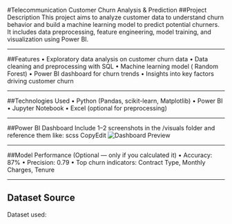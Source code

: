#Telecommunication Customer Churn Analysis & Prediction
##Project Description
This project aims to analyze customer data to understand churn behavior and build a machine learning model to predict potential churners. It includes data preprocessing, feature engineering, model training, and visualization using Power BI.
________________________________________

##Features
•	Exploratory data analysis on customer churn data
•	Data cleaning and preprocessing with SQL
•	Machine learning model ( Random Forest)
•	Power BI dashboard for churn trends
•	Insights into key factors driving customer churn
________________________________________
##Technologies Used
•	Python (Pandas, scikit-learn, Matplotlib)
•	Power BI
•	Jupyter Notebook
•	Excel (optional for preprocessing)
________________________________________
##Power BI Dashboard
Include 1–2 screenshots in the /visuals folder and reference them like:
scss
CopyEdit
![Dashboard Preview](visuals/dashboard_sample.png)
________________________________________
##Model Performance
(Optional — only if you calculated it)
•	Accuracy: 87%
•	Precision: 0.79
•	Top churn indicators: Contract Type, Monthly Charges, Tenure
________________________________________
## Dataset Source
Dataset used: 
